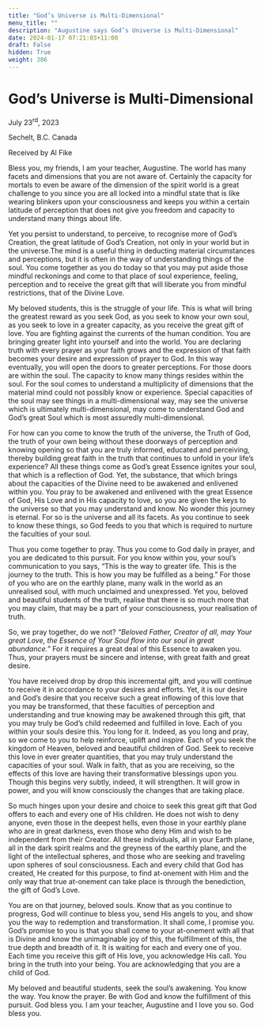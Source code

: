 ```yaml
---
title: "God’s Universe is Multi-Dimensional"
menu_title: ""
description: "Augustine says God’s Universe is Multi-Dimensional"
date: 2024-01-17 07:21:03+11:00
draft: False
hidden: True
weight: 386
---
```

# God’s Universe is Multi-Dimensional

July 23<sup>rd</sup>, 2023

Sechelt, B.C. Canada

Received by Al Fike  



Bless you, my friends, I am your teacher, Augustine. The world has many facets and dimensions that you are not aware of. Certainly the capacity for mortals to even be aware of the dimension of the spirit world is a great challenge to you since you are all locked into a mindful state that is like wearing blinkers upon your consciousness and keeps you within a certain latitude of perception that does not give you freedom and capacity to understand many things about life. 

Yet you persist to understand, to perceive, to recognise more of God’s Creation, the great latitude of God’s Creation, not only in your world but in the universe.The mind is a useful thing in deducting material circumstances and perceptions, but it is often in the way of understanding things of the soul. You come together as you do today so that you may put aside those mindful reckonings and come to that place of soul experience, feeling, perception and to receive the great gift that will liberate you from mindful restrictions, that of the Divine Love. 

My beloved students, this is the struggle of your life. This is what will bring the greatest reward as you seek God, as you seek to know your own soul, as you seek to love in a greater capacity, as you receive the great gift of love. You are fighting against the currents of the human condition. You are bringing greater light into yourself and into the world. You are declaring truth with every prayer as your faith grows and the expression of that faith becomes your desire and expression of prayer to God. In this way eventually, you will open the doors to greater perceptions. For those doors are within the soul. The capacity to know many things resides within the soul. For the soul comes to understand a multiplicity of dimensions that the material mind could not possibly know or experience. Special capacities of the soul may see things in a multi-dimensional way, may see the universe which is ultimately multi-dimensional, may come to understand God and God’s great Soul which is most assuredly multi-dimensional. 

For how can you come to know the truth of the universe, the Truth of God, the truth of your own being without these doorways of perception and knowing opening so that you are truly informed, educated and perceiving, thereby building great faith in the truth that continues to unfold in your life’s experience? All these things come as God’s great Essence ignites your soul, that which is a reflection of God. Yet, the substance, that which brings about the capacities of the Divine need to be awakened and enlivened within you. You pray to be awakened and enlivened with the great Essence of God, His Love and in His capacity to love, so you are given the keys to the universe so that you may understand and know. No wonder this journey is eternal. For so is the universe and all its facets. As you continue to seek to know these things, so God feeds to you that which is required to nurture the faculties of your soul. 

Thus you come together to pray. Thus you come to God daily in prayer, and you are dedicated to this pursuit. For you know within you, your soul’s communication to you says, “This is the way to greater life. This is the journey to the truth. This is how you may be fulfilled as a being.” For those of you who are on the earthly plane, many walk in the world as an unrealised soul, with much unclaimed and unexpressed. Yet you, beloved and beautiful students of the truth, realise that there is so much more that you may claim, that may be a part of your consciousness, your realisation of truth. 

So, we pray together, do we not? *“Beloved Father, Creator of all, may Your great Love, the Essence of Your Soul flow into our soul in great abundance.”* For it requires a great deal of this Essence to awaken you. Thus, your prayers must be sincere and intense, with great faith and great desire. 

You have received drop by drop this incremental gift, and you will continue to receive it in accordance to your desires and efforts. Yet, it is our desire and God’s desire that you receive such a great inflowing of this love that you may be transformed, that these faculties of perception and understanding and true knowing may be awakened through this gift, that you may truly be God’s child redeemed and fulfilled in love. Each of you within your souls desire this. You long for it. Indeed, as you long and pray, so we come to you to help reinforce, uplift and inspire. Each of you seek the kingdom of Heaven, beloved and beautiful children of God. Seek to receive this love in ever greater quantities, that you may truly understand the capacities of your soul. Walk in faith, that as you are receiving, so the effects of this love are having their transformative blessings upon you. Though this begins very subtly, indeed, it will strengthen. It will grow in power, and you will know consciously the changes that are taking place. 

So much hinges upon your desire and choice to seek this great gift that God offers to each and every one of His children. He does not wish to deny anyone, even those in the deepest hells, even those in your earthly plane who are in great darkness, even those who deny Him and wish to be independent from their Creator. All these individuals, all in your Earth plane, all in the dark spirit realms and the greyness of the earthly plane, and the light of the intellectual spheres, and those who are seeking and traveling upon spheres of soul consciousness. Each and every child that God has created, He created for this purpose, to find at-onement with Him and the only way that true at-onement can take place is through the benediction, the gift of God’s Love. 

You are on that journey, beloved souls. Know that as you continue to progress, God will continue to bless you, send His angels to you, and show you the way to redemption and transformation. It shall come, I promise you. God’s promise to you is that you shall come to your at-onement with all that is Divine and know the unimaginable joy of this, the fulfillment of this, the true depth and breadth of it. It is waiting for each and every one of you. Each time you receive this gift of His love, you acknowledge His call. You bring in the truth into your being. You are acknowledging that you are a child of God. 

My beloved and beautiful students, seek the soul’s awakening. You know the way. You know the prayer. Be with God and know the fulfillment of this pursuit. God bless you. I am your teacher, Augustine and I love you so. God bless you.